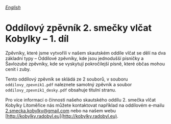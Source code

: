 [_English_](README.en-US.md)

# Oddílový zpěvník 2. smečky vlčat Kobylky – 1. díl

Zpěvníky, které jsme vytvořili v našem skautském oddíle vlčat se dělí na dva
základní typy – Oddílové zpěvníky, kde jsou jednodušší písničky a Šavlozubé
zpěvníky, kde se vyskytují pokročilejší písně, které občas mohou cenit i zuby.

Tento oddílový zpěvník se skládá ze 2 souborů, v souboru `oddilovy_zpevnik1.pdf`
naleznete samotný zpěvník a soubor `oddilovy_zpevnik1_desky.pdf` obsahuje
titulní stranu.

Pro více informací o čínnosti našeho skautského oddílu 2. smečka vlčat Kobylky
Litoměřice nás můžete kontaktovat například na oddílovém e-mailu
[2.smecka.kobylky@gmail.com](mailto:2.smecka.kobylky@gmail.com) nebo na našem
webu [http://kobylky.radobyl.eu](http://kobylky.radobyl.eu).
